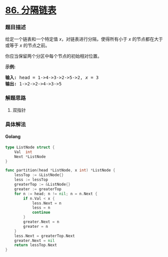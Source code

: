 # [86. 分隔链表](https://leetcode-cn.com/problems/partition-list)

### 题目描述

<p>给定一个链表和一个特定值<em> x</em>，对链表进行分隔，使得所有小于 <em>x</em> 的节点都在大于或等于 <em>x</em> 的节点之前。</p>

<p>你应当保留两个分区中每个节点的初始相对位置。</p>

<p><strong>示例:</strong></p>

<pre><strong>输入:</strong> head = 1-&gt;4-&gt;3-&gt;2-&gt;5-&gt;2, <em>x</em> = 3
<strong>输出:</strong> 1-&gt;2-&gt;2-&gt;4-&gt;3-&gt;5
</pre>



### 解题思路

1. 双指针

### 具体解法

#### **Golang**
```go
type ListNode struct {
	Val  int
	Next *ListNode
}

func partition(head *ListNode, x int) *ListNode {
	lessTop := &ListNode{}
	less := lessTop
	greaterTop := &ListNode{}
	greater := greaterTop
	for n := head; n != nil; n = n.Next {
		if n.Val < x {
			less.Next = n
			less = n
			continue
		}
		greater.Next = n
		greater = n
	}
	less.Next = greaterTop.Next
	greater.Next = nil
	return lessTop.Next
}
```

